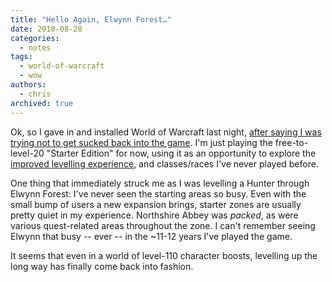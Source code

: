 ```yaml
---
title: "Hello Again, Elwynn Forest…"
date: 2018-08-28
categories:
  - notes
tags:
  - world-of-warcraft
  - wow
authors:
  - chris
archived: true
---
```


Ok, so I gave in and installed World of Warcraft last night, [after saying I was trying not to get sucked back into the game](/blog/battle-for-azeroth-cinematics/). I'm just playing the free-to-level-20 "Starter Edition" for now, using it as an opportunity to explore the [improved levelling experience](https://www.wowhead.com/news=275508/upcoming-zone-scaling-and-leveling-improvements-in-patch-7-3-5), and classes/races I've never played before.

One thing that immediately struck me as I was levelling a Hunter through Elwynn Forest: I've never seen the starting areas so busy. Even with the small bump of users a new expansion brings, starter zones are usually pretty quiet in my experience. Northshire Abbey was _packed_, as were various quest-related areas throughout the zone. I can't remember seeing Elwynn that busy -- ever -- in the ~11-12 years I've played the game.

It seems that even in a world of level-110 character boosts, levelling up the long way has finally come back into fashion.
